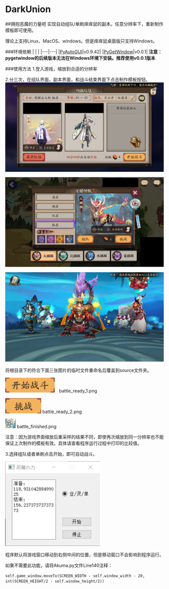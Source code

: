 DarkUnion
===========================
##拥抱恶魔的力量吧
实现自动组队/单刷痒痒鼠的副本。任意分辨率下，重新制作模板即可使用。

理论上支持Linux、MacOS、windows。但是痒痒鼠桌面版只支持Windows。

###环境依赖
| | |
|---|---|
|[PyAutoGUI](https://github.com/asweigart/pyautogui)|v0.9.42|
|[PyGetWindow](https://github.com/asweigart/PyGetWindow)|v0.0.1|
**注意：pygetwindow的后续版本无法在Windows环境下安装。推荐使用v0.0.1版本**

###使用方法
1.登入游戏，缩放到合适的分辨率

2.分三次，在组队界面，副本界面，和战斗结束界面下点击制作模板按钮。
![](./example/background_1.png)

![](./example/background_2.png)

![](./example/background_3.png)

将根目录下的符合下面三张图片的临时文件重命名后覆盖到source文件夹。

![](./example/battle_ready_1_rd.png)　battle_ready_1.png

![](./example/battle_ready_2_rd.png)  battle_ready_2.png

![](./example/battle_finished_rd.png) battle_finished.png

注意：因为游戏界面缩放后重采样的结果不同，即使再次缩放到同一分辨率也不能保证上次制作的模板有效。具体请查看程序运行过程中打印的比较值。

3.选择组队或者单刷点击开始，即可自动战斗。

![](./example/akuma.png)

程序默认将游戏窗口移动到右侧中间的位置，但是移动窗口不会影响到程序运行。

如果不需要此功能，请将Akuma.py文件Line140注释：

`self.game_window.moveTo(SCREEN_WIDTH - self.window_width - 20, int(SCREEN_HEIGHT/2 - self.window_height/2))`

